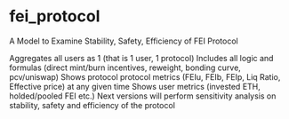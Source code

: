 # fei_protocol
A Model to Examine Stability, Safety, Efficiency of FEI Protocol

Aggregates all users as 1 (that is 1 user, 1 protocol)
Includes all logic and formulas (direct mint/burn incentives, reweight, bonding curve, pcv/uniswap)
Shows protocol protocol metrics (FEIu, FEIb, FEIp, Liq Ratio, Effective price) at any given time
Shows user metrics (invested ETH, holded/pooled FEI etc.)
Next versions will perform sensitivity analysis on stability, safety and efficiency of the protocol
